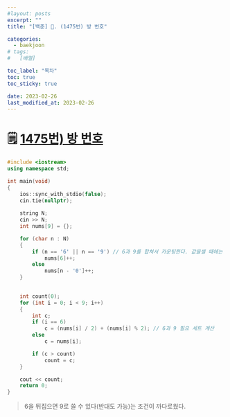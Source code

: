 ```yaml
---
#layout: posts
excerpt: ""
title: "[백준] 📂. (1475번) 방 번호"

categories:
  - baekjoon
# tags:
#   [배열]

toc_label: "목차"
toc: true
toc_sticky: true

date: 2023-02-26
last_modified_at: 2023-02-26
---
```


# 🗒️ [1475번) 방 번호](https://www.acmicpc.net/problem/1475)

```cpp
#include <iostream>
using namespace std;

int main(void) 
{
	ios::sync_with_stdio(false);
	cin.tie(nullptr);
	
	string N;
	cin >> N;
	int nums[9] = {};

	for (char n : N)
	{
		if (n == '6' || n == '9') // 6과 9를 합쳐서 카운팅한다. 값을셀 때에는 2로 나누어 준다.  
			nums[6]++;
		else
			nums[n - '0']++;
	}

	
	int count(0);
	for (int i = 0; i < 9; i++)
	{
		int c;
		if (i == 6)
			c = (nums[i] / 2) + (nums[i] % 2); // 6과 9 필요 세트 계산
		else
			c = nums[i];

		if (c > count)
			count = c;
	}

	cout << count;
	return 0;
}
```

> 6을 뒤집으면 9로 쓸 수 있다(반대도 가능)는 조건이 까다로웠다.
